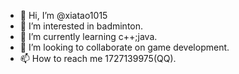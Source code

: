 - 👋 Hi, I’m @xiatao1015
- 👀 I’m interested in badminton.
- 🌱 I’m currently learning c++;java.
- 💞️ I’m looking to collaborate on game development.
- 📫 How to reach me 1727139975(QQ).

<!---
xiatao1015/xiatao1015 is a ✨ special ✨ repository because its `README.md` (this file) appears on your GitHub profile.
You can click the Preview link to take a look at your changes.
--->

